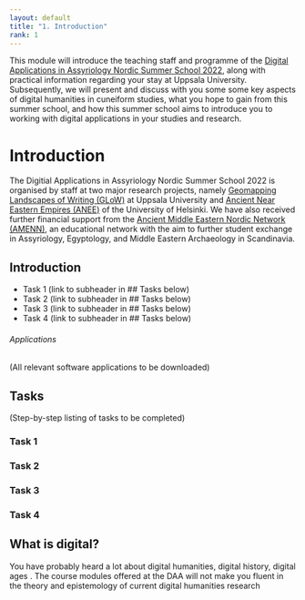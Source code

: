 ```yaml
---
layout: default
title: "1. Introduction"
rank: 1
---
```

This module will introduce the teaching staff and programme of the [Digital Applications in Assyriology Nordic Summer School 2022](), along with practical information regarding your stay at Uppsala University. Subsequently, we will present and discuss with you some some key aspects of digital humanities in cuneiform studies, what you hope to gain from this summer school, and how this summer school aims to introduce you to working with digital applications in your studies and research.

# Introduction
The Digitial Applications in Assyriology Nordic Summer School 2022 is organised by staff at two major research projects, namely [Geomapping Landscapes of Writing (GLoW)](https://www.lingfil.uu.se/research/assyriology/glow/) at Uppsala University and [Ancient Near Eastern Empires (ANEE)](https://www2.helsinki.fi/en/researchgroups/ancient-near-eastern-empires) of the University of Helsinki. We have also received  further financial support from the [Ancient Middle Eastern Nordic Network (AMENN)](https://ccrs.ku.dk/education/amenn/), an educational network with the aim to further student exchange in Assyriology, Egyptology, and Middle Eastern Archaeology in Scandinavia.

## Introduction



* Task 1 (link to subheader in ## Tasks below)
* Task 2 (link to subheader in ## Tasks below)
* Task 3 (link to subheader in ## Tasks below)
* Task 4 (link to subheader in ## Tasks below)

###### Applications
(All relevant software applications to be downloaded)

## Tasks
(Step-by-step listing of tasks to be completed)

### Task 1

### Task 2

### Task 3

### Task 4

## What is digital?
You have probably heard a lot about digital humanities, digital history, digital ages . The course modules offered at the DAA will not make you fluent in the theory and epistemology of current digital humanities research